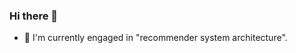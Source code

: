 ### Hi there 👋
- 🔭 I'm currently engaged in "recommender system architecture".
<!--
<p align="left">
  <img src="https://github-readme-stats.vercel.app/api?username=zhaocc1106&show_icons=true&theme=tokyonight" alt="my github stats" width="450"/>&nbsp;
  <img src="https://github-readme-stats.vercel.app/api/top-langs/?username=zhaocc1106&layout=compact&theme=tokyonight" alt="languages" height="177">
</p>
**zhaocc1106/zhaocc1106** is a ✨ _special_ ✨ repository because its `README.md` (this file) appears on your GitHub profile.

Here are some ideas to get you started:

- 🔭 I’m currently working on ...
- 🌱 I’m currently learning ...
- 👯 I’m looking to collaborate on ...
- 🤔 I’m looking for help with ...
- 💬 Ask me about ...
- 📫 How to reach me: ...
- 😄 Pronouns: ...
- ⚡ Fun fact: ...
-->
